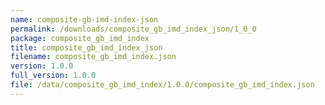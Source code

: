 ```yaml
---
name: composite-gb-imd-index-json
permalink: /downloads/composite_gb_imd_index_json/1_0_0
package: composite_gb_imd_index
title: composite_gb_imd_index_json
filename: composite_gb_imd_index.json
version: 1.0.0
full_version: 1.0.0
file: /data/composite_gb_imd_index/1.0.0/composite_gb_imd_index.json
---
```

